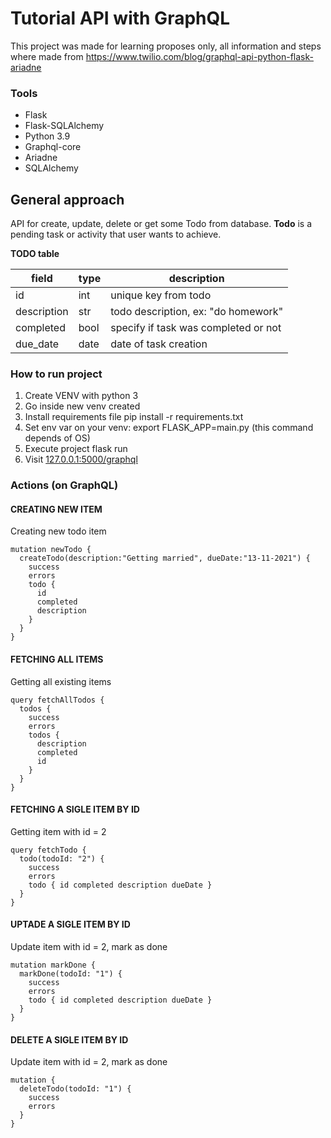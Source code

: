 # Tutorial API with GraphQL

This project was made for learning proposes only, all information and steps where made from
https://www.twilio.com/blog/graphql-api-python-flask-ariadne


### Tools

 - Flask 
 - Flask-SQLAlchemy
 - Python 3.9
 - Graphql-core
 - Ariadne
 - SQLAlchemy
 
 
 ## General approach
 API for create, update, delete or get some Todo from database.
 **Todo** is a pending task or activity that user wants to achieve.
 
 **TODO table**
 
|  field | type  | description |
|--|--|--|
|id | int  |unique key from todo|
|description| str | todo description, ex: "do homework"|
|completed | bool | specify if task was completed or not|
|due_date | date| date of task creation|

 
### How to run project
1. Create VENV with python 3
2. Go inside new venv created
3. Install requirements file pip install -r requirements.txt
4. Set env var on your venv: 
	export FLASK_APP=main.py
	(this command depends of OS)
5. Execute project
	flask run
6. Visit [127.0.0.1:5000/graphql](http://127.0.0.1:5000/graphql)

### Actions (on GraphQL)
#### CREATING NEW ITEM
Creating new todo item

    mutation newTodo {
      createTodo(description:"Getting married", dueDate:"13-11-2021") {
        success
        errors
        todo {
          id
          completed
          description
        }
      }
    }

#### FETCHING ALL ITEMS
Getting all existing items

    query fetchAllTodos {
      todos {
        success
        errors
        todos {
          description
          completed
          id
        }
      }
    }

#### FETCHING A SIGLE ITEM BY ID
Getting item with id = 2

    query fetchTodo {
	  todo(todoId: "2") {
	    success
	    errors
	    todo { id completed description dueDate }
	  }
	}
#### UPTADE A SIGLE ITEM BY ID
Update item with id = 2, mark as done

    mutation markDone {
      markDone(todoId: "1") {
        success
        errors
        todo { id completed description dueDate }
      }
    }


 #### DELETE A SIGLE ITEM BY ID
Update item with id = 2, mark as done

    mutation {
      deleteTodo(todoId: "1") {
        success
        errors
      }
    }
